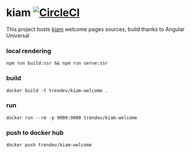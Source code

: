# kiam [![CircleCI](https://circleci.com/gh/trendev/kiam-welcome/tree/master.svg?style=svg&circle-token=438627b637ade98e6d72c16f6482297a8367a9d7)](https://circleci.com/gh/trendev/kiam-welcome/tree/master)

This project hosts [kiam](https://kiam.fr) welcome pages sources, build thanks to Angular Universal

### local rendering
`npm run build:ssr && npm run serve:ssr`

### build
`docker build -t trendev/kiam-welcome .`

### run
`docker run --rm -p 9000:9000 trendev/kiam-welcome`

### push to docker hub
`docker push trendev/kiam-welcome`
